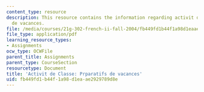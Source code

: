 ```yaml
---
content_type: resource
description: This resource contains the information regarding activit de classe prparatifs
  de vacances.
file: /media/courses/21g-302-french-ii-fall-2004/fb449fd1b44f1a98d1eaae2929789d8e_MIT21G_302_F04_classe_Z1.pdf
file_type: application/pdf
learning_resource_types:
- Assignments
ocw_type: OCWFile
parent_title: Assignments
parent_type: CourseSection
resourcetype: Document
title: 'Activit de Classe: Prparatifs de vacances'
uid: fb449fd1-b44f-1a98-d1ea-ae2929789d8e
---
```

